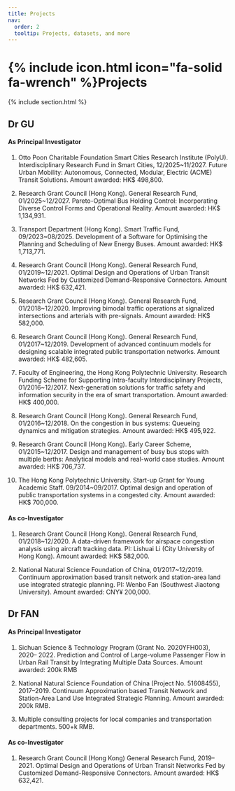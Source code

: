 ```yaml
---
title: Projects
nav:
  order: 2
  tooltip: Projects, datasets, and more
---
```


# {% include icon.html icon="fa-solid fa-wrench" %}Projects

{% include section.html %}

## Dr GU

#### As Principal Investigator

1.	Otto Poon Charitable Foundation Smart Cities Research Institute (PolyU). Interdisciplinary Research Fund in Smart Cities, 12/2025~11/2027. 
Future Urban Mobility: Autonomous, Connected, Modular, Electric (ACME) Transit Solutions. 
Amount awarded: HK$ 498,800.

2.	Research Grant Council (Hong Kong). General Research Fund, 01/2025~12/2027. 
Pareto-Optimal Bus Holding Control: Incorporating Diverse Control Forms and Operational Reality. 
Amount awarded: HK$ 1,134,931.

3.	Transport Department (Hong Kong). Smart Traffic Fund, 09/2023~08/2025. 
Development of a Software for Optimising the Planning and Scheduling of New Energy Buses. 
Amount awarded: HK$ 1,713,771.

4.	Research Grant Council (Hong Kong). General Research Fund, 01/2019~12/2021. 
Optimal Design and Operations of Urban Transit Networks Fed by Customized Demand-Responsive Connectors. 
Amount awarded: HK$ 632,421.

5.	Research Grant Council (Hong Kong). General Research Fund, 01/2018~12/2020. 
Improving bimodal traffic operations at signalized intersections and arterials with pre-signals. 
Amount awarded: HK$ 582,000.

6.	Research Grant Council (Hong Kong). General Research Fund, 01/2017~12/2019. 
Development of advanced continuum models for designing scalable integrated public transportation networks. 
Amount awarded: HK$ 482,605.

7.	Faculty of Engineering, the Hong Kong Polytechnic University. Research Funding Scheme for Supporting Intra-faculty Interdisciplinary Projects, 01/2016~12/2017. 
Next-generation solutions for traffic safety and information security in the era of smart transportation. 
Amount awarded: HK$ 400,000.

8.	Research Grant Council (Hong Kong). General Research Fund, 01/2016~12/2018. 
On the congestion in bus systems: Queueing dynamics and mitigation strategies. 
Amount awarded: HK$ 495,922.

9.	Research Grant Council (Hong Kong). Early Career Scheme, 01/2015~12/2017. 
Design and management of busy bus stops with multiple berths: Analytical models and real-world case studies. 
Amount awarded: HK$ 706,737.

10.	The Hong Kong Polytechnic University. Start-up Grant for Young Academic Staff. 09/2014~09/2017. 
Optimal design and operation of public transportation systems in a congested city. 
Amount awarded: HK$ 700,000.

#### As co-Investigator

1.	Research Grant Council (Hong Kong). General Research Fund, 01/2018~12/2020. 
A data-driven framework for airspace congestion analysis using aircraft tracking data. 
PI: Lishuai Li (City University of Hong Kong). 
Amount awarded: HK$ 582,000.

2.	National Natural Science Foundation of China, 01/2017~12/2019. 
Continuum approximation based transit network and station-area land use integrated strategic planning. 
PI: Wenbo Fan (Southwest Jiaotong University). 
Amount awarded: CNY¥ 200,000.

## Dr FAN

#### As Principal Investigator

1. Sichuan Science & Technology Program (Grant No. 2020YFH003), 2020– 2022. Prediction and Control of Large-volume Passenger Flow in Urban Rail Transit by Integrating Multiple Data Sources. Amount awarded: 200k RMB

2. National Natural Science Foundation of China (Project No. 51608455), 2017–2019. Continuum Approximation based Transit Network and Station-Area Land Use Integrated Strategic Planning. Amount awarded: 200k RMB.

3. Multiple consulting projects for local companies and transportation departments. 500+k RMB.

#### As co-Investigator
1. Research Grant Council (Hong Kong) General Research Fund, 2019–2021. Optimal Design and Operations of Urban Transit Networks Fed by Customized Demand-Responsive Connectors. Amount awarded: HK$ 632,421.